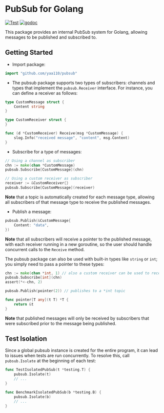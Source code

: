 # PubSub for Golang

[![Test](https://github.com/yaa110/pubsub/actions/workflows/test.yaml/badge.svg)](https://github.com/yaa110/pubsub/actions/workflows/test.yaml) [![godoc](https://img.shields.io/badge/godoc-reference-blue.svg)](https://pkg.go.dev/github.com/yaa110/pubsub)

This package provides an internal PubSub system for Golang, allowing messages to be published and subscribed to.

## Getting Started

- Import package:

```go
import "github.com/yaa110/pubsub"
```

- The pubsub package supports two types of subscribers: channels and types that implement the `pubsub.Receiver` interface. For instance, you can define a receiver as follows:

```go
type CustomMessage struct {
    Content string
}

type CustomReceiver struct {
}

func (d *CustomReceiver) Receive(msg *CustomMessage) {
    slog.Info("received message", "content", msg.Content)
}
```

- Subscribe for a type of messages:

```go
// Using a channel as subscriber
chn := make(chan *CustomMessage)
pubsub.Subscribe[CustomMessage](chn)

// Using a custom receiver as subscriber
receiver := &CustomReceiver{}
pubsub.Subscribe[CustomMessage](receiver)
```

**Note** that a topic is automatically created for each message type, allowing all subscribers of that message type to receive the published messages.

- Publish a message:

```go
pubsub.Publish(&CustomMessage{
    Content: "data",
})
```

**Note** that all subscribers will receive a pointer to the published message, with each receiver running in a new goroutine, so the user should handle concurrent calls to the `Receive` method.

The pubsub package can also be used with built-in types like `string` or `int`; you simply need to pass a pointer to these types:

```go
chn := make(chan *int, 1) // also a custom receiver can be used to receive *int values
pubsub.Subscribe[int](chn)
assert(*<-chn, 2)

pubsub.Publish(pointer(2)) // publishes to a *int topic

func pointer[T any](t T) *T {
    return &t
}
```

**Note** that published messages will only be received by subscribers that were subscribed prior to the message being published.

## Test Isolation

Since a global pubsub instance is created for the entire program, it can lead to issues when tests are run concurrently. To resolve this, call `pubsub.Isolate` at the beginning of each test:

```go
func TestIsolatedPubSub(t *testing.T) {
    pubsub.Isolate(t)
    // ...
}

func BenchmarkIsolatedPubSub(b *testing.B) {
    pubsub.Isolate(b)
    // ...
}
```
